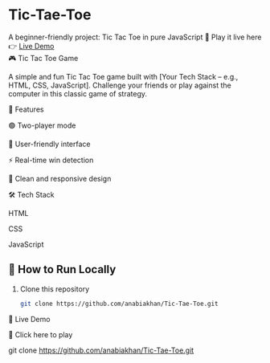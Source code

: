 # Tic-Tae-Toe
A beginner-friendly project: Tic Tac Toe in pure JavaScript 🚀
Play it live here 👉 [Live Demo](https://anabiakhan.github.io/Tic-Tae-Toe/)  
🎮 Tic Tac Toe Game

A simple and fun Tic Tac Toe game built with [Your Tech Stack – e.g., HTML, CSS, JavaScript].
Challenge your friends or play against the computer in this classic game of strategy.

🚀 Features

🟢 Two-player mode

🔴 User-friendly interface

⚡ Real-time win detection

🎨 Clean and responsive design

🛠️ Tech Stack

HTML

CSS

JavaScript

## 🏃 How to Run Locally  
1. Clone this repository  
   ```bash
   git clone https://github.com/anabiakhan/Tic-Tae-Toe.git

📸 Live Demo

🔗 Click here to play
   
   git clone https://github.com/anabiakhan/Tic-Tae-Toe.git
